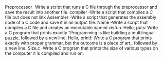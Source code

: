 Preprocessor -Write a script that runs a C file through the preprocessor and save the result into another file.
compiler -Write a script that compiles a C file but does not link
Assembler -Write a script that generates the assembly code of a C code and save it in an output file.
Name -Write a script that compiles a C file and creates an executable named cisfun.
Hello, puts: Write a C program that prints exactly "Programming is like building a multilingual puzzle, followed by a new line.
Hello, printf: Write a C program that prints exactly with proper grammar, but the outcome is a piece of art,, followed by a new line.
Size.c -Write a C program that prints the size of various types on the computer it is compiled and run on.

